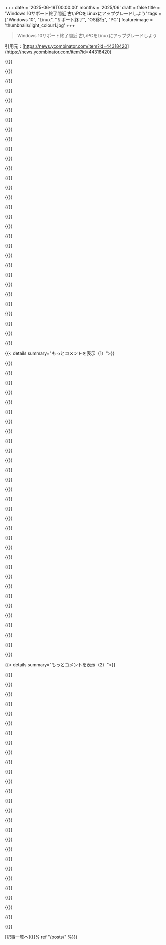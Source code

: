 +++
date = '2025-06-19T00:00:00'
months = '2025/06'
draft = false
title = 'Windows 10サポート終了間近 古いPCをLinuxにアップグレードしよう'
tags = ["Windows 10", "Linux", "サポート終了", "OS移行", "PC"]
featureimage = 'thumbnails/light_colour1.jpg'
+++

> Windows 10サポート終了間近 古いPCをLinuxにアップグレードしよう

引用元：[https://news.ycombinator.com/item?id=44318420](https://news.ycombinator.com/item?id=44318420)




{{<matomeQuote body="USBメモリとかRufusとか使ってLinuxのインストールメディア作るの、Windowsユーザーにはマジでハードル高いんだよな。Ubuntuみたいにメジャーなやつでも、インストールガイド見ろよこれ（https://ubuntu.com/tutorials/install-ubuntu-desktop#1-overvi...）。普通の人、絶対途中で諦めるって。<br>解決策としてさ、UbuntuがWindowsアプリ出して全部自動でやってくれるようにすればいいじゃん？ISOダウンロード、USBフォーマット、デュアルブート設定とか。ユーザーが使うかWindowsに戻るか分かりやすくさ。" userName="pentagrama" createdAt="2025/06/19 16:29:53" color="#ff33a1">}}




{{<matomeQuote body="＞ Rufusみたいに外部ツールが必要って話だけどさ、UbuntuとかLinux Mintは今balenaEtcherを推してるよ。Rufusより使いやすいって。" userName="p1mrx" createdAt="2025/06/19 16:42:41" color="">}}




{{<matomeQuote body="Emacs見てみろよ、あのままずっと変わんねえ。このエコシステム、何がダメかって言えば200個くらい理由挙げられるわ。<br>ここ15年でUbuntuに5回手出したけど、マジで問題ばっかで、ググるのにクソ時間かかって結局戻ったわ。もうたくさん。<br>WSL2あるから、別にLinuxとかいらねえし。" userName="artemonster" createdAt="2025/06/19 16:33:30" color="">}}




{{<matomeQuote body="そもそも別にインストールメディアとかいらなくね？<br>既存のパーティション縮小して、そこにLinuxのリカバリパーティション作って、そこから再起動してインストールすりゃいいじゃん。<br>てか、Windows上でVMでインストーラー全部動かしちゃって、再起動したらもうLinux環境出来てるとかでもいいし。<br>マジで、USBとか探して買うのだるすぎ。パソコン詳しい俺でも、久々にLinux入れる時以外使わんし、それが既に障壁なんだわ。" userName="jitl" createdAt="2025/06/19 16:34:01" color="#ff5733">}}




{{<matomeQuote body="他にも色々UX良くする方法あると思うわ。<br>BIOS/EFIに入って起動順序いじる手間とかマジで無くしたい。WindowsのAPIでどうにかできんじゃね？<br>あとGRUBさ、あれマジで見た目怖いし、Windowsアップデートでぶっ壊れること多いし、初心者には無理ゲーすぎ。<br>rEFIndとかCloverみたいな見た目良くて、自動で直るようなモダンなやつに替えようぜ。" userName="cosmic_cheese" createdAt="2025/06/19 19:51:25" color="#ff5733">}}




{{<matomeQuote body="WindowsのインストールってVistaの頃から大して変わってねえのに、Linux連中は20年近く何やってたんだ？<br>俺、何年か前にUbuntu入れたらSamsungのノートPCぶっ壊れたんだよ。もう二度とやらん。" userName="dale_huevo" createdAt="2025/06/19 19:21:37" color="">}}




{{<matomeQuote body="＞ GRUBをrEFIndとかCloverに置き換えるって話だけど、GRUBとか要らなくね？<br>OpenSUSEみたいなブート可能なスナップショットとか使わないんなら、ぶっちゃけブートローダーって必要ないんだよ。<br>Linuxカーネルとか必要なもん全部一個の.efiファイルにまとめちまえばいい。<br>そしたらWindowsみたいにUEFIのブートリストに入るだけ。てか、Windowsはアプデで勝手にブート順序書き換えるから、結局他のOSを起動する方法は知っとく必要があるんだし、こっちの方が自然。" userName="bmicraft" createdAt="2025/06/19 21:57:36" color="#ff5c5c">}}




{{<matomeQuote body="Wubiって知ってる？Windows上で動いて、ファイルをインストールするだけでUbuntu使えるようになるやつ（https://github.com/hakuna-m/wubiuefi）。<br>昔はこういうの結構あったんだよね。CD-Rとか無かった時代は、ダウンロードしたLinuxを使うのに外部メディア無くて、パーティション切ってインストールするのが普通だったし。" userName="wat10000" createdAt="2025/06/19 16:44:53" color="">}}




{{<matomeQuote body="＞ UbuntuのインストールでSamsungのノートPCがぶっ壊れたって話、何？<br>どうやって？ インストールでBIOSが壊れるなんて見たことないんだけど。<br>まぁ可能だとは思うけど、何がまずかったのか気になるわ。" userName="const_cast" createdAt="2025/06/19 20:57:42" color="">}}




{{<matomeQuote body="普通のWindowsユーザーも再インストールなんてしないよ。だからこの記事が「手伝ってくれる人を見つけよう」を一番最初の選択肢にしたのは正解だと思うね。ほとんどの人は「ただ動けばいい」って思ってるし、「古いパソコンを引き取って、もっとよく動く新しいデバイスに変えてあげるよ」ってのはすごくいい提案だよ。一番の難点は、今持ってるものを失うのが怖いってことだけど、もう彼らが前に使ってた世代のパソコンでもLinuxを動かせるレベルにはなってるよ。" userName="mindslight" createdAt="2025/06/19 17:06:52" color="#785bff">}}




{{<matomeQuote body="そうなんだけど、どこかからプログラムをダウンロードしなきゃいけないでしょ。これをお母さんにあげたら、絶対間違ったリンクをクリックしてWindowsをウイルスに感染させて、諦めちゃうのが目に見えるね。技術者向けであって、一般の人向けじゃないよ。なんでUbuntuはWindowsみたいなメディア作成ツールを提供しないんだろう？ ddとバッチGUIを組み合わせるの、そんなに難しくないはずなのに。" userName="doublerabbit" createdAt="2025/06/19 16:54:18" color="">}}




{{<matomeQuote body="なんでこんなに複雑なのか全然理解できないな。Linuxなら`cat liveusb.iso ＞ /dev/sdX`みたいに簡単にライブUSB作れるじゃん。Powershellにも同じようなのあると思うし。書き込み先間違えるリスクはあるけど、実際の書き込み作業は超簡単。ISOを埋め込んだWin32実行ファイルにして、ユーザーはダウンロード1つだけで済むようにして、それを実行するだけでUSBメディア作れるようにすればいいのに。" userName="invalidptr" createdAt="2025/06/19 17:02:40" color="">}}




{{<matomeQuote body="これは、独りよがりな技術オタクたちが、ユーザー体験がクソなせいで良いFOSS製品の普及を邪魔してるっていう、かなり分かりやすくて当然の例えだと思ったよ。<br>君が言ってた「VMでLinuxを動かす」ってのは、トラブルなし、ドライバー問題なし、ランダムフリーズなし、再起動なしで常に動くから、全然こっちの方がマシ。" userName="artemonster" createdAt="2025/06/19 18:19:27" color="">}}




{{<matomeQuote body="今どきWindowsの再インストールは超簡単だよ。スタートメニューの項目をクリックするだけで、少し作業があって、既存のリカバリパーティションから再起動して完了。アカウントも復元されて、またログインすればWindowsデスクトップに戻れる。OneDriveが有効になってれば、ファイルも全部そのまま見えるし。" userName="jitl" createdAt="2025/06/19 18:00:00" color="#38d3d3">}}




{{<matomeQuote body="＞ これを解決して、もっと多くの人に乗り換えてもらうための1つのアイデアは、Ubuntuが全てを処理するWindowsアプリを提供すること。バックグラウンドでISOをダウンロードして、USBメモリをフォーマット、デフォルトでWindowsとデュアルブートでインストールして、ユーザーがUbuntuを使い始める方法やWindowsに戻る方法を各ステップごとに分かりやすく説明する。<br>こういうの、15～20年前にCanonicalから出てたはずだと、ほぼ確信してるよ。" userName="heavyset_go" createdAt="2025/06/19 18:34:06" color="">}}




{{<matomeQuote body="Linuxをインストールしてきた僕のこれまでの経験からすると、これはもう驚くほど予想通りだよ（たぶん、インストールが難しいって話ね）。君は今まで信じられないくらいラッキーだったか（もしかしたら僕より5～10歳若いか）だね。" userName="throwaway314155" createdAt="2025/06/20 03:53:39" color="">}}




{{<matomeQuote body="ちなみにFedoraはやってるよ：https://en.wikipedia.org/wiki/Fedora_Media_Writer" userName="i80and" createdAt="2025/06/19 17:02:39" color="#ff5733">}}




{{<matomeQuote body="しかも毎回このヤバい作業（たぶんUSB作成のこと）を通らなきゃいけないなんて、さらに最悪だね。https://blog.balena.io/did-etcher-break-my-usb-sd-card/" userName="7734128" createdAt="2025/06/19 17:14:29" color="">}}




{{<matomeQuote body="君の言う通りだよ、Ubuntuも昔こういうツール（Windows用）をどこかの時点で出してたはずだって、僕は確信できたんだ（コメント28728への同意）。" userName="frollogaston" createdAt="2025/06/19 19:34:04" color="">}}




{{<matomeQuote body="フロッピーが帯域幅より制限的だったって、面白い状況だったんだね。最初のインストールではインストーラーを複数のフロッピーに分けるのが普通だったと思うし、素晴らしいダイヤルアップでも1時間に2枚くらいしか書き込めなかったろうね。" userName="baobun" createdAt="2025/06/20 06:37:41" color="">}}




{{<matomeQuote body="ブートローダー無しで起動時に Windows か Linux か選ぶのどうやるの？ いきなり Linux だけにするのはきついし、ほとんどの UEFI インターフェースがユーザーにとってどれだけ直感的じゃないか忘れてるでしょ（起動時にホットキー連打、遅い UEFI 読み込み待って、起動順序のサブ画面に移動して、正しいメニュー項目見つけて、並べ替えて保存するか F キーの組み合わせで「一度だけ起動」するか）" userName="Macha" createdAt="2025/06/20 08:57:27" color="#38d3d3">}}




{{<matomeQuote body="それって実際にファイルシステムを完全に消してフォーマットするの？ つまりローカルファイルだけだったら、全部消えちゃうってこと？ Start メニューの項目をクリックするだけで？ Windows の「再インストール」が解決策として頻繁に提案されることには驚かないけど、俺はゼロからインストールメディアを作成して再インストールする話をしてたんだよ。" userName="mindslight" createdAt="2025/06/19 18:10:18" color="">}}




{{<matomeQuote body="俺はそんな問題は一度も経験したことないな。2003年から Linux （いろんなディストロ）をインストールしてるけど。" userName="bombela" createdAt="2025/06/20 09:21:33" color="">}}




{{<matomeQuote body="これは Fedora だけじゃなく使えるみたいだね。それでも Ubuntu とか Mint とかのオールインワンインストーラーよりは少し複雑だけど。誰かがこれをフォークして、それにその機能（たぶんオールインワンインストーラーのこと）を追加すべきじゃないかな。" userName="weaksauce" createdAt="2025/06/19 17:05:21" color="#ff5733">}}




{{<matomeQuote body="キーを連打する必要がある MB は一度もなかったな。起動時に押しっぱなしにするだけでメニューが表示されて、マウスかキーボードで起動したいやつを選べた。これは通常、デフォルトの起動順序は変更しない。Linux をインストールできたんなら、これでつまずくはずないんだけどな。" userName="bmicraft" createdAt="2025/06/20 11:02:40" color="#ff5c5c">}}




{{<matomeQuote body="いや、何も完全に吹き飛ばしたりはしないよ。ただ周りにコピーしたり上書きしたりするだけ。だからマルウェア、ウイルス、ルートキットとかも全部保存される。もちろん、ライセンスやコピープロテクションは別だけどね。それは消えちゃうから、インストールIDが再生成されるんで全部買い直さないといけない。" userName="holowoodman" createdAt="2025/06/19 20:45:33" color="#ff33a1">}}




{{<matomeQuote body="少なくとも俺は、キャンパスのアカウントに夜中にフロッピーイメージをダウンロードして、キャンパスのコンピューター室まで歩いて、それらをディスクに書き込んで Linux をインストールしてたよ（フロッピーがある NeXTstation がいくつかあったんだ）。" userName="devilbunny" createdAt="2025/06/20 13:39:29" color="">}}




{{<matomeQuote body="ある時期には、Windows の中に Ubuntu をインストールするやつもあったんだ。<br>https://en.m.wikipedia.org/wiki/Wubi_(software)" userName="andai" createdAt="2025/06/19 19:39:53" color="">}}




{{<matomeQuote body="＞ なんで別メディア必要なんだ？ 既存のパーティションサイズ変更して、代わりに新しい Linux リカバリパーティション作成して、そこから再起動してインストールするか、Windows 上の VM でインストーラー全部実行して、それから完全に動作する Linux システムに再起動すればいいじゃん。<br>これは、（一般のエンドユーザーにとっては）親コメントに比べて全くシンプルな解決策とは言えないよ。" userName="throwaway314155" createdAt="2025/06/20 03:51:24" color="">}}




{{<matomeQuote body="これマジすごいね。手伝えるなら協力したいけど、時間がないな。てか、職場ではWindows 10 PCがアップグレードできなくて困ってるんだ。研究室の大量のPC、Windows専用ソフトとか使ってて、予算もなくて買い替えとかマジ無理すぎる。" userName="etbebl" createdAt="2025/06/19 16:04:26" color="">}}




{{< details summary="もっとコメントを表示（1）">}}

{{<matomeQuote body="これ「もしも」じゃなくて確定事項だからね。MSは前からOSのサポート打ち切ってるし、誰も驚かないはずだよ。キミみたいな組織向けに延長サポートもあるから。詳しくはこちら→ https://learn.microsoft.com/en-us/windows/whats-new/extended-security-updates" userName="p_ing" createdAt="2025/06/19 16:11:37" color="#785bff">}}




{{<matomeQuote body="MSは今までEOLで①前より使われてたOS、②後継が一つ、③当時使ってたハードを後継がサポートしない、なんてことやったっけ？まあやるだろうけど、マジふざけんな！Raymond Chenみたいな良心はもう死んだんだな。詳しくはこちら→ https://www.joelonsoftware.com/2004/06/13/how-microsoft-lost-the-api-war/" userName="anonymars" createdAt="2025/06/19 16:38:41" color="#45d325">}}




{{<matomeQuote body="シスアドなら、システム組むときにOSのアップグレードのこと考えとけよ、って普通思うだろ？" userName="karmakurtisaani" createdAt="2025/06/19 19:31:18" color="">}}




{{<matomeQuote body="正直さ、Windows 10は「最後のOS」って宣伝されてたんだから、OS選ぶときにそれ考慮した人のせいじゃないって。MSが手のひら返したのが悪いでしょ。" userName="amflare" createdAt="2025/06/19 19:37:20" color="">}}




{{<matomeQuote body="前の質問に答えるね。<br>1. MSはそんなの気にしないってば。PCが豊富になったから？<br>2. 後継が一つはいつもそうだよ。XP→Vista、Vista→7みたいにね。Win9xとNT4があった90年代以降はね。<br>3. Win11はリリース当時のハードはサポートしてる（俺は10から11にできたし）。もし古いハードって言うなら、98/NT4で486サポートなくなった話とか、XP→Vistaで必要スペック上がってグラボ問題とかあったじゃん？これって別に新しいことじゃないんだよ。ピカチュウの顔になってる奴らは、MSの歴史を知らないだけかもね。" userName="p_ing" createdAt="2025/06/19 19:55:31" color="#38d3d3">}}




{{<matomeQuote body="Microsoftは「Windows 10が最後のOS」なんて言ってないし、そう言った開発者エバンジェリストのJerry Nixonを支持もしてないんだよ。" userName="p_ing" createdAt="2025/06/19 19:58:45" color="">}}




{{<matomeQuote body="コメント2のキミへ。それWin7の時と同じ状況だよ。月々の累積アップデートについて、3年間の延長サポートが受けられるし、かなり安いと思うよ。米政府は優遇価格らしい。コンシューマー価格は1年目30ドル、2年目60ドル、3年目90ドルだって。" userName="Hilift" createdAt="2025/06/19 17:05:00" color="#ff5733">}}




{{<matomeQuote body="あの記事（Raymond Chenの）面白いタイムカプセルだね。MS（Windows部門ね）はどんどんAppleやSunみたいになってるわ。最近のユーザー向けOSは2位か3位くらい。新しい開発環境はブラウザ＋JavaScriptが主流で、C#と.NETじゃないね。古いソフトを動かすのはニッチになってきてるし、どんどんそうなると思うよ。" userName="wat10000" createdAt="2025/06/19 16:52:50" color="">}}




{{<matomeQuote body="＞Win10から11に既存のハードウェアでアップグレードしたんだ。＜br＞よかったね。でもTPM 2.0がないせいで、性能的には十分なのにアップグレードできないハードウェアがいっぱいあるんだぜ。" userName="Too" createdAt="2025/06/20 07:10:49" color="">}}




{{<matomeQuote body="君が見てるタイムラインがどういうのか知らないけど、Windows 98は2006年にEOLになった。それまでにはMe、2000、XPがあったし、XPのEOLは2014年で、それまでにVista、7、8があった。ハードウェアの進化が速くて実質的な寿命が短かったのは置いといて、Pentium 233は1997年に出た。XPがEOLになったのは2014年だぜ？ほぼ20年もハードウェアをサポートしてたんだ。うちの家族のPCは2015年とか2017年のやつで、他は完璧なのにW11に対応してない。俺の古いノートPCも、4コア（8 HT）2.6 GHz（3.6 Turbo）CPU、1 TB SSD、16 GB RAMで十分パワフルなのに、ダメなんだよ、Windows 11は無理。" userName="anonymars" createdAt="2025/06/19 21:01:59" color="#ff5c5c">}}




{{<matomeQuote body="彼がそう言った時、彼はMicrosoftの社員で、Microsoftがスポンサーのイベントで話してたんだ。これは役員会以外では最も公式に近いレベルだぜ。その発言は広く知られてたから、ほとんどの人が知ってたんだ。Microsoftにはその件について記録を訂正する機会が何年も、何度もあったのにしなかった。だから、その発言は本当だと見なされてるんだ。" userName="theandrewbailey" createdAt="2025/06/19 23:38:57" color="">}}




{{<matomeQuote body="そして、Secure BootやTrusted Platform Module 2.0がないWin10対応ハードウェアにWin 11をインストールするために、これらのチェックをバイパスする方法を公開してるWindows Insiderがいっぱいいるんだ。2021年のこの記事（https://christitus.com/update-any-pc-to-windows11/）から始まって、多分今ではChris Titus’s WinUtilに統合されてるだろうね。レジストリの値をちょっと変えたり、DLLのサイズをゼロにしたりする組み合わせで、これまではうまくいってるよ（でも、今後のアップグレードやパッチでどうなるかは分かんないけど）。" userName="defrost" createdAt="2025/06/20 07:21:17" color="#45d325">}}




{{<matomeQuote body="ああ、Satya Nadellaは「cloud first, mobile first」って戦略を打ち出したね。彼や投資家にとってはいいことだけど、毎年テクノロジーでできることがどんどん減ってる気がして、これはおかしいぜ。何をするにもものすごく労力がかかるようになったのは、全部小さなタッチスクリーン向けに設定されてるからだよ。そして、MSスタックで開発してる者として、バージョンと依存関係地獄に対処するのに、どれだけ多くの時間を費やしてるか…。趣味のプロジェクトはもう諦めたよ。だって、数時間時間ができても、アップデートするか非推奨になったものに対応するかで全部終わっちゃうレベルだったんだ。Joelの記事を読み返して気づいたこと一つ：彼が挙げたあのピカピカの新しいAPI、実際ほとんどどれも普及しなかったね。そして、UIフレームワークの分断についても彼は的を射てた。最近Windows Phoneの話が持ち上がったけど、SDKを何度も変えたり、アプリストア使う特権に金を取ったり（ツールはタダでくれるって言ってたのにね）とか、同じテーマがいっぱい出てきたんだ。問題の一部は、Appleは何とかしてこういうことをやってのけるのに、Microsoftには人を洗脳してクソみたいな目に遭わせてもそれを好きにさせるようなマーケティング力がないことだと思う。新しいApple製品買うのは、新車をディーラーに買いに行くのとは違って、ポジティブな体験にするために彼らは頑張ってるからかもね。https://news.ycombinator.com/item?id=44272078" userName="anonymars" createdAt="2025/06/20 12:01:14" color="#ff5c5c">}}




{{<matomeQuote body="知らないかもしれないけど、今ならWindows 11のアップグレードでハードウェア要件を強制的に無視できるんだ。これでサポート対象外のPCでもWindows 11のアップデートを受け取れるけど、これは長期の公式サポートが必要な商業ユーザーにとっては現実的な選択肢じゃないね。Windows 10が10月に終わるのに、GUIがほぼない無料のMicrosoft Hyper-V Server 2019が2029年まで延長サポート（セキュリティアップデート）を受けられるのはマジで驚きだよ。古い機器を再利用するために、多分パッチ当てた＼スリップストリームのインストーラーを組み立てるだろうな！" userName="password4321" createdAt="2025/06/19 19:37:38" color="#38d3d3">}}




{{<matomeQuote body="＞研究室で10s of 1000s＜br＞そこにいたよ。研究機器は普通、珍しい特殊な非コンシューマー（高価な）電子機器で、関係するPCはもちろんだが、その真逆で、何をやっても安価な事務用PCなんだと推測するよ。そしてWindowsはおまけでついてくる。当然、IT部門はOSが変わるのに追いつくのがやっとだし、事務用PCの技術者以外のユーザーの割合は天井知らずで、Windowsが全く変わらなくても骨の折れる問題が山積みなのに、研究施設が必要とするものなんて決して手に入れられないだろう。テクノロジーはそこにある、ただIT部門のサポート体制にギャップがあるだけだ。" userName="fuzzfactor" createdAt="2025/06/20 05:48:39" color="">}}




{{<matomeQuote body="願わくば、これが十分人気になって、SteamやMozillaとかが、あと数年Windows 10のサポートをやめないといいな。" userName="cosmicgadget" createdAt="2025/06/19 18:01:27" color="">}}




{{<matomeQuote body="ああ、そうなんだ、知らなかったよ。なんて奇妙な約束なんだろうね…。" userName="karmakurtisaani" createdAt="2025/06/19 19:46:43" color="">}}




{{<matomeQuote body="いつでもLTSCのラインに切り替えられるよ。LTSC IOTを使ってるけど、結構いいね。" userName="nwellinghoff" createdAt="2025/06/19 18:16:19" color="#38d3d3">}}




{{<matomeQuote body="Windows 10のサポート終了について、Microsoftのアナウンスが下手すぎたって話だね。ハッキリしたのはWindows 11を発表した時くらいじゃない？" userName="kbolino" createdAt="2025/06/19 23:14:44" color="">}}




{{<matomeQuote body="リンクありがとう、忘れてたよ。うちの大学の公式方針では、2025年以降はWindows 10サポートなし。でも、個々の研究室の機器アップグレード費用をどうするかの計画がないんだよね。ESUパッケージを個別に買えるかもだけど、ソフトライセンス担当が対応してくれるか分かんないや。" userName="etbebl" createdAt="2025/06/20 01:14:10" color="#38d3d3">}}




{{<matomeQuote body="Windows 11の要件って、スピードだけじゃなく命令セットも必要だよって話。<br>TPMとか特定のモデルがないと駄目。TPM自体は7年くらい前の古い技術だけどね。新しいOSには新しいハードが必要ってこと。" userName="p_ing" createdAt="2025/06/20 16:10:02" color="#38d3d3">}}




{{<matomeQuote body="解決策は単純だよ、そういう古いPCはアップグレードしないことだね。仕事で大事なパソコンは、アップグレードしたり実験したりするべきじゃないんだ。" userName="carlosjobim" createdAt="2025/06/19 21:25:42" color="">}}




{{<matomeQuote body="新しいPCを買うのに比べたら、それはそんなに悪くないと思うよ。俺はWindowsユーザーじゃないけど、比較的新しいPCの寿命をあと3年延ばすのに$180払うのは、価値があるんじゃないかな。" userName="em-bee" createdAt="2025/06/19 17:13:12" color="">}}




{{<matomeQuote body="いや、正確には違うんだよね。それらは基本的にゲーミングPCで、IT部門とは別に自分たちで買って管理してるんだ。特定の計算が必要だからね。そういうやり方は可能だし、結構普通だと思うけどな。" userName="etbebl" createdAt="2025/06/20 12:22:06" color="">}}




{{<matomeQuote body="Microsoftに「Fワード」を。Windows Mixed RealityヘッドセットをOSの途中で使えなくするなんて前代未聞だろ。Microsoftは環境気にしてるフリして、またゴミを増やすんだ。幸い、redditのこのリンク先↓には希望があるかもね。<br>https://www.reddit.com/r/WindowsMR/comments/1l65ji8/things_a...<br>Microsoftみたいなリソースが限られた企業じゃ、誰かが個人的に何とかしないといけないなんて情けない話だよ。" userName="anonymars" createdAt="2025/06/20 11:43:49" color="#ff5733">}}




{{<matomeQuote body="新しいPCが買えない人は、きっと有料アップデートとか気にしないで古いPCを使い続けるだろうね。一部の会社は、特定のWindows 10のマシン用に延長サポートを買うかもだけど。パソコンは安いんだからさ！" userName="ponector" createdAt="2025/06/19 20:03:49" color="">}}




{{<matomeQuote body="きっとオフィスにある普通のパソコンには（ESUを）提供しないだろうね。研究室みたいな特別なところだけだと思うよ。" userName="anticensor" createdAt="2025/06/20 05:15:08" color="">}}




{{<matomeQuote body="Microsoftはホント大量のWindowsバージョンを色んなレベルでサポートしてて、絶対それぞれに割けるリソースに影響してると思うんだよね。ServerとかLTSC（IoT）向けのがマシなんだろうけど、あれもあれでめんどいし。<br>でも、ソフトのサポートが切れるたび3〜4年ごとにクリーンインストールしなきゃいけないより、俺はCandy CrushとかOneDriveの広告を見せられる方がイヤだな。" userName="SpecialistK" createdAt="2025/06/20 06:59:03" color="">}}




{{<matomeQuote body="このサイトは素晴らしいんだけど、普通の人が最初につまずくのは、「Linux distribution」って言葉を知らないこと。たとえ知ってても、どれを選べばいいかおすすめがないのが問題だよ。<br>たとえUbuntuとかを勧めるとしても…OSとカーネルが別物だって考える人はホント少ない。ハードとソフトの分離だって十分ややこしいのにさ。<br>誰かが口出しするんじゃなくて、「Linux」っていうペンギンブランドのOSがマジで存在すればいいのにね。" userName="frollogaston" createdAt="2025/06/19 19:39:37" color="#38d3d3">}}




{{<matomeQuote body="いや？<br>誰も公式Linux OSを作るとか主張したら、コミュニティ全体を敵に回すに決まってるじゃん。<br>それに、平均的なユーザーがLinuxを使う必要なんてないし。もし開発者がWindows 10からLinuxに移るなら、そっちの方がよっぽど影響デカいって。" userName="kattagarian" createdAt="2025/06/19 19:45:32" color="">}}

{{</details>}}




{{< details summary="もっとコメントを表示（2）">}}

{{<matomeQuote body="このサイトは一般ユーザー向けっぽいじゃん。開発者なんてそんな多くないし、たとえ開発者だって「動けばいい」って思ってるもんだよ、時間はお金だからね。<br>「公式Linuxカーネル」があることに誰も怒ってないってのはその通り。そりゃLinus Torvaldsが決めることだし、彼が公式OSを指定することに興味がないのも理解できる。これが今の状況の原因なんだよ。" userName="frollogaston" createdAt="2025/06/19 20:00:15" color="#38d3d3">}}




{{<matomeQuote body="＞公式Linuxカーネルがあることに誰も怒ってないってのはその通り。<br>だってLinus Torvaldsが文字通り全部の生みの親だからだよ。「公式」っていう言葉、オープンソース界隈じゃあんまり意味ないんだよね。例えばyt-dlpはyoutube-dlから動画ダウンロードの王冠を奪ったけど、yt-dlpは「公式」なの？「公式」って一体何を意味するんだ？<br>あと、多くの開発者が「動けばいい」って思ってるのは全然いいこと。Windowsが改善しないどころか、ユーザー体験を悪化させるような直接的な行動を取ってることに、みんな少しずつ気づいてきてる。Linuxが良くなってるだけじゃなくて、Windowsも悪くなってるせいで、Linux有利にバランスが傾いてきてるんだよ。" userName="kattagarian" createdAt="2025/06/19 22:09:04" color="#785bff">}}




{{<matomeQuote body="それだけじゃ十分じゃないよ、LinuxにはWindowsに匹敵するような何かがないから。Microsoftはユーザーを完全にブチギレさせない程度にうまくやるってやり方を続けてる。少なくともVistaの頃からずっとそうだよ。" userName="frollogaston" createdAt="2025/06/19 22:21:56" color="">}}




{{<matomeQuote body="あのサイト、全ユーザーを狙ってるわけじゃないでしょ。<br>でも、他の人より好奇心旺盛な人もいるし、そういう人なら「ディストリビューション」って言葉の意味を理解できる可能性は高いよ。" userName="prmoustache" createdAt="2025/06/20 06:49:06" color="">}}




{{<matomeQuote body="でも俺はUbuntuは勧めないな。<br>Linuxの最大の欠点の一つは、一般人向けの簡単でユーザーフレンドリーで、バカでも使えるディストリがないことだと思ってるんだけど、Ubuntuはただの壊れた企業のカス（slop）だよ。<br>前の仕事で「自分で自分を壊すユーザーを救う」役回りだった時、Ubuntuユーザーは100％俺の悩みの種だった…全員サーバーの顧客だったんだけど、俺のアドバイス聞いてDebianに乗り換えてくれた人たちは、元々どんな問題抱えてたとしても、突然トラブル起こさなくなったんだよね。<br>俺にとって、Ubuntuは単にDebianを企業向けに無理やり「aggressive」に変えちまっただけなんだよ。" userName="DiabloD3" createdAt="2025/06/19 20:19:19" color="#ff33a1">}}




{{<matomeQuote body="正直、俺もUbuntuよりDebianが好きだけど、問題はDebianもダメだ、LinuxMintを使うべきだとか言う人も同じくらいたくさんいるってことなんだよ。「お前の用途による」っていうの、マジでイライラするんだよな。PCユーザーの99.99%が同じ基本的なことやろうとしてるのにさ（サーバーは違うけど、それでも90%は同じ？）。<br>何か受け入れられる、あまり変わらないデフォルトが必要だよ。たとえそれが最高じゃなくてもさ。Ubuntuはオリジナルのデスクトップ環境で全然問題なかったのに、2回も変えやがったし。WindowsのUIはこの時点でもうワザと悪くしてるけど、少なくとも安定はしてる。" userName="frollogaston" createdAt="2025/06/19 20:21:47" color="#785bff">}}




{{<matomeQuote body="WindowsのUIってわざと使いづらくしてるみたいだけど、安定はしてるんだよね。昔はUIって結構変わったけど、今はWindowsキー押してもアプリメニューじゃなくてウェブ検索しか出ないし。プログレスバーの％も嘘ばっかだしさ…。Windows 2000、XP、Vista、7、10、11ってバージョンごとに大きく変わったのにね。" userName="holowoodman" createdAt="2025/06/19 20:42:48" color="">}}




{{<matomeQuote body="昔Windows 2000をよく使ってたけど、その後のバージョンも大して違いを感じなかったな。すぐ使えたよ。でも、Linuxのデスクトップは久しぶりに会社のやつにログインしたら、ボタンとか設定場所が全部変わっててびっくりした。Windowsキーはちゃんとスタートメニュー開くと思うけど、広告とかゴミが増えただけじゃない？" userName="frollogaston" createdAt="2025/06/19 20:46:40" color="">}}




{{<matomeQuote body="Windowsキーはまだ使えるよ。でも、昔あった「プログラム」っていうサブメニューはもうないんだよね。今は検索するしかない。Windowsアップデートってマジでサポートの悪夢なのに、みんな当たり前だと思って痛みを忘れてる。Linuxのデスクトップ環境がちょっと変わっただけで、みんな大騒ぎなのにね。MicrosoftはStockholm Syndromeで許されてるんじゃないかって思うわ…。" userName="holowoodman" createdAt="2025/06/20 05:58:08" color="">}}




{{<matomeQuote body="デスクトップ環境の変更はIT部門の選択でもあるけど、Linuxの状況で仕方なくもあるんだよね。他の会社がWindowsを好む理由もわかるよ。うちはソフトウェア会社でWindowsソフトは作らないのに、LinuxノートPCはドライバ問題でMacに切り替えてるし。Mac持ってなかったらLinux使うだろうけど、それはWindowsが嫌いってだけで、合理的かって言うとそうじゃないんだよね。" userName="frollogaston" createdAt="2025/06/20 16:24:10" color="">}}




{{<matomeQuote body="Fedoraはもう「普通のやつにもバカでも使える」レベルになってるよ。" userName="herbst" createdAt="2025/06/20 08:26:37" color="">}}




{{<matomeQuote body="「Linux 初心者」で検索したら、Kali Linuxとか変なのが出てきて、結果めちゃくちゃなんだよね。まあ今はChatGPTに聞けばいいか（笑）。冗談はさておき、初心者にはUbuntuかPop!_OSを推しとけば間違いないと思うよ。" userName="k_bx" createdAt="2025/06/21 07:31:42" color="">}}




{{<matomeQuote body="Linuxでゲームのアンチチートが動けばいいのにってマジ思うわ。Windowsはもうめちゃくちゃだし、検索機能はまともに使えないし、どこもかしこも広告だらけでさ。" userName="bearjaws" createdAt="2025/06/19 15:37:33" color="">}}




{{<matomeQuote body="Linuxのディストリビューションは、アンチチートが使えるAPIを作るように頑張るべきだよ。そうすればKernelドライバーのStable ABI問題も避けられる。macOSのVanguardを見れば、セキュリティが十分ならKernelモードのアンチチートは必要ないってわかるしね。Linuxがセキュリティで競争力を持てれば、Kernelモードは要らなくなるはず。まあ、実現するとは思ってないけど。" userName="charcircuit" createdAt="2025/06/19 15:50:19" color="#ff5c5c">}}




{{<matomeQuote body="「LinuxデスクトップOSはソフトウェアの供給チェーンの整合性でWindowsよりセキュリティ的に優れてる」ってのは違うよ。xzバックドアを見ればわかるし、セキュリティは供給チェーンだけじゃない。「Windowsが独自のソフトウェア発行者の意向をユーザーの自由より優先してる」ってのも違うんじゃない？Microsoftは開発者だけでなくユーザーのことも気にかけてるよ。Freedom 0とか1の侵害って言うけど、チートして他のプレイヤーと対戦する自由は保証されてないよ。クライアントを自由に改造する権利と、それを使って他人とプレイする権利は別だよ。" userName="treyd" createdAt="2025/06/19 16:30:45" color="#ff33a1">}}




{{<matomeQuote body="「LinuxデスクトップOSはソフトウェアの供給チェーンの整合性でWindowsよりセキュリティ的に優れてる」ってのは違うよ。xzバックドアを見ればわかるし、セキュリティは供給チェーンだけじゃない。「Windowsが独自のソフトウェア発行者の意向をユーザーの自由より優先してる」ってのも違うんじゃない？Microsoftは開発者だけでなくユーザーのことも気にかけてるよ。Freedom 0とか1の侵害って言うけど、チートして他のプレイヤーと対戦する自由は保証されてないよ。クライアントを自由に改造する権利と、それを使って他人とプレイする権利は別だよ。" userName="charcircuit" createdAt="2025/06/19 16:50:07" color="#ff5733">}}




{{<matomeQuote body="Linuxはリポジトリから、Windowsは野良exeでソフト入れるからWindowsはマルウェアだらけなんだよ。Windowsは企業ばっか見てて、ユーザーの自由は無視する。<br>ゲームのアンチチートがユーザーの自由を侵害してるって言ってるんだ。" userName="const_cast" createdAt="2025/06/19 21:10:18" color="">}}




{{<matomeQuote body="ユーザーの選択の自由をなくさずにどうやるの？<br>クライアント側のアンチチートって、結局は「隠すことで安全にする」ってやり方でしょ。" userName="frollogaston" createdAt="2025/06/19 19:45:30" color="">}}




{{<matomeQuote body="「ユーザーの選択の自由」って言うけど、今Linuxでゲームできない方が選択肢ないでしょ。Linux対応すれば選択肢が増えるじゃん。<br>隠すことで安全にする、ってやり方も、アンチチートにはチーターを遅らせる効果があるんだよ。" userName="charcircuit" createdAt="2025/06/19 20:46:55" color="">}}




{{<matomeQuote body="セキュリティの話だけど、ほとんどのLinuxユーザーはサイトが apt repo 追加しろとか curl ... | bash って言ってもあんま気にしないと思うな。普通にインストールする方法だから。" userName="frollogaston" createdAt="2025/06/19 22:43:20" color="">}}




{{<matomeQuote body="他の人も言ってるけど、Linuxはユーザーがシステム全部をコントロールできるのが基本。<br>この手のアンチチートは、ユーザーが触れない部分をカーネルに入れないと無理。<br>セキュリティ・バイ・オブスキュリティが悪いとは言わないけど、Linuxはユーザーからシステムを隠すものじゃないんだよ。" userName="frollogaston" createdAt="2025/06/19 20:51:55" color="#785bff">}}




{{<matomeQuote body="ほとんどのLinuxユーザーは気にするよ、それは普通じゃないやり方だね。99%は公式リポジトリから入れるし、curl ... | bash は開発者しかやらないよ。Windowsのソフトはほとんどがこのやり方で入れてるけどね。Windows Storeはダメ。" userName="const_cast" createdAt="2025/06/19 22:56:11" color="#785bff">}}




{{<matomeQuote body="特にどのゲーム？<br>結構な数のオンラインゲームは問題なく動いてるけど。" userName="omnimus" createdAt="2025/06/19 15:49:02" color="">}}




{{<matomeQuote body="Linuxがちゃんとしたアンチチートをサポートできない理由はないよ。rootkitとかexploitを拒否してるだけ。<br>特定のアンチチートが動かないのは、作った会社がLinuxをサポートしないせいだね。彼らはユーザーのセキュリティを気にしてない。<br>それはおかしいから、買うのやめようぜ（財布で投票）。" userName="zeta0134" createdAt="2025/06/19 16:24:09" color="#ff5733">}}




{{<matomeQuote body="「ユーザーがシステム全部をコントロール」って言うけど、みんな標準カーネル使ってるよね。カスタマイズと安全は両立できるし、ゲームはセキュアなVMで動かすとか。<br>アンチチートじゃなくて証明（attestation）の話だけど、安全を保証するにはユーザーが変えられない部分は必要。<br>Linuxは隠さないけど、安全性の証明に難読化はいらないよ。" userName="charcircuit" createdAt="2025/06/19 21:13:22" color="#ff33a1">}}




{{<matomeQuote body="もしWindowsが急に人気なくなったら、ゲーム作る側はユーザーのカーネルにヤバいものを入れなくてもアンチチート作る方法を考えなきゃいけなくなるかもね。" userName="mystified5016" createdAt="2025/06/19 16:21:25" color="">}}

{{</details>}}



[記事一覧へ]({{% ref "/posts/" %}})
